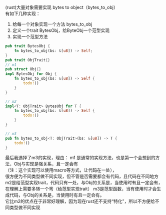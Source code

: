 
(rust)大量对象需要实现 bytes to object（bytes_to_obj）  
有如下几种实现：  
1.  给每一个对象实现一个方法 bytes_to_obj  
2.  定义一个trait BytesObj，给ByteObj一个范型实现  
3.  实现一个范型方法  

```rust
pub trait BytesObj {
    fn bytes_to_obj(bs: &[u8]) -> Self;
}
pub trait ObjTrait{}
// m1
pub struct Obj{}
impl BytesObj for Obj {
    fn bytes_to_obj(bs: &[u8]) -> Self {
        todo!()
    }
}

// m2
impl<T: ObjTrait> BytesObj for T {
    fn bytes_to_obj(bs: &[u8]) -> Self {
        todo!()
    }
}

// m3
pub fn bytes_to_obj<T: ObjTrait>(bs: &[u8]) -> T {
    todo!()
}
```
最后我选择了m3的实现，理由： 
m1 是通常的实现方法，也是第一个会想到的方法，Obj与实现是强关系，且一定会有  
  （注：这个实现可以使用macro等方式，让代码在一处），  
   很方便为不同类型做不同实现，但不管是否需要都会有代码，且代码在不同地方  
m2是给范型实现trait，代码只有一处，与Obj的关系是，当使用时有且一定会有，在理解上需要多转一个弯（给范型实现trait）
m3是范型函数，当有使用时才会生成代码，与Obj的关系是，当使用时有且一定会有。  
   它比m2的优点在于非常好理解，因为现在rust还不支持“特化”，所以不方便给不同类型做不同实现
